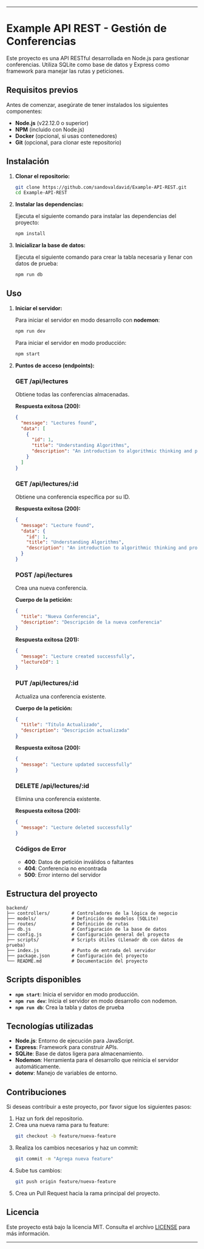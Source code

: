 
---

# Example API REST - Gestión de Conferencias

Este proyecto es una API RESTful desarrollada en Node.js para gestionar conferencias. Utiliza SQLite como base de datos y Express como framework para manejar las rutas y peticiones.

## **Requisitos previos**

Antes de comenzar, asegúrate de tener instalados los siguientes componentes:

- **Node.js** (v22.12.0 o superior)
- **NPM** (incluido con Node.js)
- **Docker** (opcional, si usas contenedores)
- **Git** (opcional, para clonar este repositorio)

## **Instalación**

1. **Clonar el repositorio:**

   ```bash
   git clone https://github.com/sandovaldavid/Example-API-REST.git
   cd Example-API-REST
   ```

2. **Instalar las dependencias:**

   Ejecuta el siguiente comando para instalar las dependencias del proyecto:

   ```bash
   npm install
   ```


3. **Inicializar la base de datos:**

   Ejecuta el siguiente comando para crear la tabla necesaria y llenar con datos de prueba:

   ```bash
   npm run db
   ```

## **Uso**

1. **Iniciar el servidor:**

   Para iniciar el servidor en modo desarrollo con **nodemon**:

   ```bash
   npm run dev
   ```

   Para iniciar el servidor en modo producción:

   ```bash
   npm start
   ```

2. **Puntos de acceso (endpoints):**

   ### **GET /api/lectures**
   Obtiene todas las conferencias almacenadas.

   **Respuesta exitosa (200):**
   ```json
   {
     "message": "Lectures found",
     "data": [
       {
         "id": 1,
         "title": "Understanding Algorithms",
         "description": "An introduction to algorithmic thinking and problem-solving techniques"
       }
     ]
   }
   ```

   ### **GET /api/lectures/:id**
   Obtiene una conferencia específica por su ID.

   **Respuesta exitosa (200):**
   ```json
   {
     "message": "Lecture found",
     "data": {
       "id": 1,
       "title": "Understanding Algorithms",
       "description": "An introduction to algorithmic thinking and problem-solving techniques"
     }
   }
   ```

   ### **POST /api/lectures**
   Crea una nueva conferencia.

   **Cuerpo de la petición:**
   ```json
   {
     "title": "Nueva Conferencia",
     "description": "Descripción de la nueva conferencia"
   }
   ```

   **Respuesta exitosa (201):**
   ```json
   {
     "message": "Lecture created successfully",
     "lectureId": 1
   }
   ```

   ### **PUT /api/lectures/:id**
   Actualiza una conferencia existente.

   **Cuerpo de la petición:**
   ```json
   {
     "title": "Título Actualizado",
     "description": "Descripción actualizada"
   }
   ```

   **Respuesta exitosa (200):**
   ```json
   {
     "message": "Lecture updated successfully"
   }
   ```

   ### **DELETE /api/lectures/:id**
   Elimina una conferencia existente.

   **Respuesta exitosa (200):**
   ```json
   {
     "message": "Lecture deleted successfully"
   }
   ```

   ### **Códigos de Error**
   - **400**: Datos de petición inválidos o faltantes
   - **404**: Conferencia no encontrada
   - **500**: Error interno del servidor

## **Estructura del proyecto**

```
backend/
├── controllers/        # Controladores de la lógica de negocio
├── models/             # Definición de modelos (SQLite)
├── routes/             # Definición de rutas
├── db.js               # Configuración de la base de datos
├── config.js           # Configuración general del proyecto
├── scripts/            # Scripts útiles (Llenadr db con datos de prueba)
├── index.js            # Punto de entrada del servidor
├── package.json        # Configuración del proyecto
└── README.md           # Documentación del proyecto
```

## **Scripts disponibles**

- **`npm start`**: Inicia el servidor en modo producción.
- **`npm run dev`**: Inicia el servidor en modo desarrollo con nodemon.
- **`npm run db`**: Crea la tabla y datos de prueba

## **Tecnologías utilizadas**

- **Node.js**: Entorno de ejecución para JavaScript.
- **Express**: Framework para construir APIs.
- **SQLite**: Base de datos ligera para almacenamiento.
- **Nodemon**: Herramienta para el desarrollo que reinicia el servidor automáticamente.
- **dotenv**: Manejo de variables de entorno.

## **Contribuciones**

Si deseas contribuir a este proyecto, por favor sigue los siguientes pasos:

1. Haz un fork del repositorio.
2. Crea una nueva rama para tu feature:
   ```bash
   git checkout -b feature/nueva-feature
   ```
3. Realiza los cambios necesarios y haz un commit:
   ```bash
   git commit -m "Agrega nueva feature"
   ```
4. Sube tus cambios:
   ```bash
   git push origin feature/nueva-feature
   ```
5. Crea un Pull Request hacia la rama principal del proyecto.

## **Licencia**

Este proyecto está bajo la licencia MIT. Consulta el archivo [LICENSE](./LICENSE) para más información.

---
